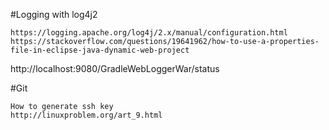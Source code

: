 
#Logging with log4j2
```
https://logging.apache.org/log4j/2.x/manual/configuration.html
https://stackoverflow.com/questions/19641962/how-to-use-a-properties-file-in-eclipse-java-dynamic-web-project
```


http://localhost:9080/GradleWebLoggerWar/status

#Git
```
How to generate ssh key
http://linuxproblem.org/art_9.html
```
